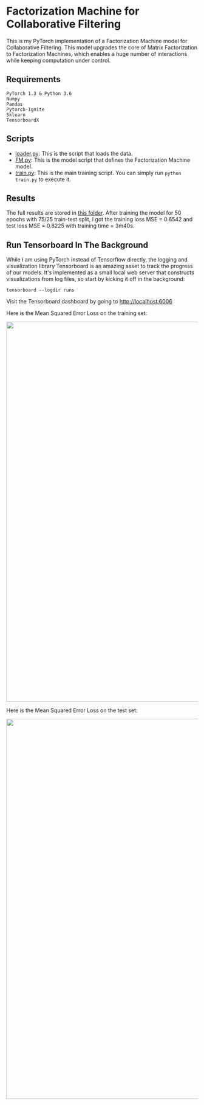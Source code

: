# Factorization Machine for Collaborative Filtering

This is my PyTorch implementation of a Factorization Machine model for Collaborative Filtering.
This model upgrades the core of Matrix Factorization to Factorization Machines, which enables a huge number of interactions while keeping computation under control.

## Requirements
```
PyTorch 1.3 & Python 3.6
Numpy
Pandas
Pytorch-Ignite
Sklearn
TensorboardX
```

## Scripts
* [loader.py](https://github.com/khanhnamle1994/MetaRec/blob/master/Matrix-Factorization-Experiments/Factorization-Machines/loader.py): This is the script that loads the data.
* [FM.py](https://github.com/khanhnamle1994/MetaRec/blob/master/Matrix-Factorization-Experiments/Factorization-Machines/FM.py): This is the model script that defines the Factorization Machine model.
* [train.py](https://github.com/khanhnamle1994/MetaRec/blob/master/Matrix-Factorization-Experiments/Factorization-Machines/train.py): This is the main training script. You can simply run `python train.py` to execute it.

## Results
The full results are stored in [this folder](https://github.com/khanhnamle1994/MetaRec/tree/master/Matrix-Factorization-Experiments/Factorization-Machines/results).
After training the model for 50 epochs with 75/25 train-test split, I got the training loss MSE = 0.6542 and test loss MSE = 0.8225 with training time = 3m40s.

## Run Tensorboard In The Background
While I am using PyTorch instead of Tensorflow directly, the logging and visualization library Tensorboard is an amazing asset to track the progress of our models.
It's implemented as a small local web server that constructs visualizations from log files, so start by kicking it off in the background:

```
tensorboard --logdir runs
```

Visit the Tensorboard dashboard by going to [http://localhost:6006](http://localhost:6006)

Here is the Mean Squared Error Loss on the training set:

<img src="https://github.com/khanhnamle1994/MetaRec/blob/master/Matrix-Factorization-Experiments/Factorization-Machines/loss_mse.svg" width="1000" />

Here is the Mean Squared Error Loss on the test set:

<img src="https://github.com/khanhnamle1994/MetaRec/blob/master/Matrix-Factorization-Experiments/Factorization-Machines/validation_avg_loss.svg" width="1000" />
